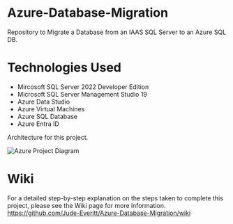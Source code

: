 # Azure-Database-Migration

Repository to Migrate a Database from an IAAS SQL Server to an Azure SQL DB.

# Technologies Used

* Mircosoft SQL Server 2022 Developer Edition
* Microsoft SQL Server Management Studio 19
* Azure Data Studio
* Azure Virtual Machines
* Azure SQL Database
* Azure Entra ID

Architecture for this project.

![Azure Project Diagram](https://github.com/Jude-Everitt/Azure-Database-Migration/assets/147021206/8e85fe24-3338-4ce2-8f5c-e1a582d7a8a4)

# Wiki

For a detailed step-by-step explanation on the steps taken to complete this project, please see the Wiki page for more information. 
https://github.com/Jude-Everitt/Azure-Database-Migration/wiki
